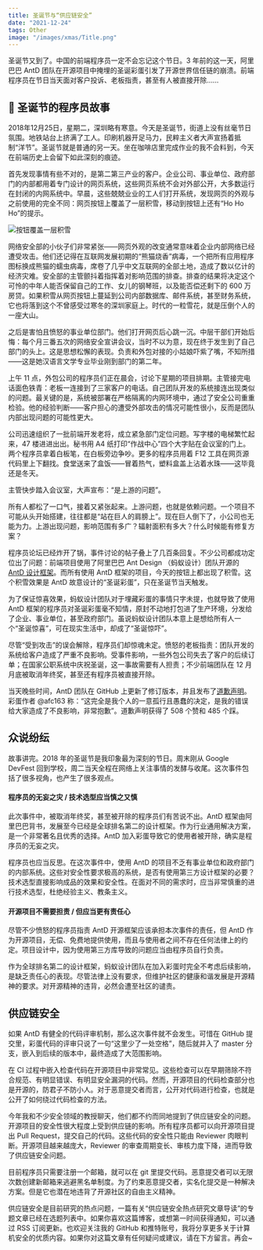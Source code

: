 ```yaml
---
title: 圣诞节与“供应链安全”
date: "2021-12-24"
tags: Other
image: "/images/xmas/Title.png"
---
```


圣诞节又到了。中国的前端程序员一定不会忘记这个节日。3 年前的这一天，阿里巴巴 AntD 团队在开源项目中掩埋的圣诞彩蛋引发了开源世界信任链的崩溃。前端程序员在节日当天面对客户投诉、老板指责，甚至有人被直接开除……

<!-- more -->

## 🎄 圣诞节的程序员故事

2018年12月25日，星期二，深圳略有寒意。今天是圣诞节，街道上没有丝毫节日氛围。地铁站台上挤满了工人。印刷机器开足马力，民粹主义者大声宣扬着抵制“洋节”。圣诞节就是普通的另一天。坐在咖啡店里完成作业的我不会料到，今天在前端历史上会留下如此深刻的痕迹。

首先发现事情有些不对的，是第二第三产业的客户。企业公司、事业单位、政府部门的内部都用着专门设计的网页系统，这些网页系统不会对外部公开，大多数运行在封闭的内网系统中。早晨，这些兢兢业业的工人们打开系统，发现网页的外观与之前使用的完全不同：网页按钮上覆盖了一层积雪，移动到按钮上还有“Ho Ho Ho”的提示。

![按钮覆盖一层积雪](/images/xmas/xmas-demo.png)

网络安全部的小伙子们非常紧张——网页外观的改变通常意味着企业内部网络已经遭受攻击。他们还记得在互联网发展初期的“熊猫烧香”病毒，一个把所有应用程序图标换成熊猫的蠕虫病毒，席卷了几乎中文互联网的全部土地，造成了数以亿计的经济灾难。安全部的主管颤抖着指挥着对影响范围的排查。排查的结果将决定这个可怜的中年人能否保留自己的工作、女儿的钢琴班，以及能否偿还剩下的 600 万房贷。如果积雪从网页按钮上蔓延到公司内部数据库、邮件系统，甚至财务系统，它也将落到这个不曾感受过寒冬的深圳家庭上。时代的一粒雪花，就是压倒个人的一座大山。

之后是害怕且愤怒的事业单位部门。他们打开网页后心跳一沉。中层干部们开始后悔：每个月三番五次的网络安全宣讲会议，当时不以为意，现在终于发生到了自己部门的头上。这是思想松懈的表现。负责和外包对接的小姑娘吓紫了嘴，不知所措——这是她汉语言文学专业毕业刚到部门的第二年。

上午 11 点，外包公司的程序员们正在晨会，讨论下星期的项目排期。主管接完电话面色铁青：老板一连接到了三家客户的电话。自己团队开发的系统接连出现类似的问题。最关键的是，系统被部署在严格隔离的内网环境中，通过了安全公司重重检验。他的经验判断——客户担心的遭受外部攻击的情况可能性很小，反而是团队内部出现问题的可能性更大。

公司迅速组织了一批前端开发老将，成立紧急部门定位问题。写字楼的电梯繁忙起来，47 楼进进出出。秘书用 A4 纸打印“作战中心”四个大字贴在会议室的门上。两个程序员拿着白板笔，在白板旁边争吵。更多的程序员用着 F12 工具在网页源代码里上下翻找。食堂送来了盒饭——冒着热气，塑料盒盖上沾着水珠——这毕竟还是冬天。

主管快步踏入会议室，大声宣布：“是上游的问题”。

所有人都松了一口气，接着又紧张起来。上游问题，也就是依赖问题。一个项目不可能从头开始搭建，往往都是“站在巨人的肩膀上”。现在巨人倒下了，小公司也无能为力。上游出现问题，影响范围有多广？辐射面积有多大？什么时候能有修复方案？

程序员论坛已经炸开了锅，事件讨论的帖子叠上了几百条回复。不少公司都成功定位出了问题：前端项目使用了阿里巴巴 Ant Design （蚂蚁设计）团队开源的 [AntD 设计框架](https://ant.design/index-cn)。而所有使用 AntD 框架的项目，今天的按钮上都出现了积雪。这个积雪效果是 AntD 故意设计的“圣诞彩蛋”，只在圣诞节当天触发。

为了保证惊喜效果，蚂蚁设计团队对于埋藏彩蛋的事情只字未提，也就导致了使用 AntD 框架的程序员对圣诞彩蛋毫不知情，原封不动地打包进了生产环境，分发给了企业、事业单位，甚至政府部门。虽说蚂蚁设计团队本意上是想给所有人一个“圣诞惊喜”，可在现实生活中，却成了“圣诞惊吓”。

尽管“受到攻击”的误会解除，程序员们却惊魂未定。愤怒的老板指责：团队开发的系统给客户造成了严重不良影响。受事件影响，一些外包公司失去了客户的后续订单；在国家公职系统中庆祝圣诞，这一事故需要有人担责；不少前端团队在 12 月月底被取消年终奖，甚至还有程序员被直接开除。

当天晚些时间，AntD 团队在 GitHub 上更新了修订版本，并且发布了[道歉声明](https://github.com/ant-design/ant-design/issues/13848)。彩蛋作者 @afc163 称：“这完全是我个人的一意孤行且愚蠢的决定，是我的错误给大家造成了不良影响，非常抱歉”。道歉声明获得了 508 个赞和 485 个踩。

## 众说纷纭

故事讲完。2018 年的圣诞节是我印象最为深刻的节日。周末刚从 Google DevFest 回到学校，周二当天全程在网络上关注事情的发酵与收尾。这次事件包括了很多视角，也产生了很多观点。

#### 程序员的无妄之灾 / 技术选型应当慎之又慎

此次事件中，被取消年终奖，甚至被开除的程序员们有苦说不出。AntD 框架由阿里巴巴背书，发展至今已经是全球排名第二的设计框架。作为行业通用解决方案，是一个非常著名且优秀的选择。AntD 加入彩蛋导致它的使用者被开除，确实是程序员的无妄之灾。

程序员也应当反思。在这次事件中，使用 AntD 的项目不乏有事业单位和政府部门的内部系统。这些对安全性要求极高的系统，是否有使用第三方设计框架的必要？技术选型直接影响成品的效果和安全性。在面对不同的需求时，应当非常慎重的进行技术选型，杜绝经验主义、教条主义。

#### 开源项目不需要担责 / 但应当更有责任心

尽管不少愤怒的程序员指责 AntD 开源框架应该承担本次事件的责任，但 AntD 作为开源项目，无偿、免费地提供使用，而且与使用者之间不存在任何法律上的约定。项目设计中，因为使用第三方库导致的问题应当由程序员自行负责。

作为全球排名第二的设计框架，蚂蚁设计团队在加入彩蛋时完全不考虑后续影响，是缺乏责任心的表现。尽管法律上没有要求，但维护社区的健康和谐发展是开源精神的要求。对开源精神的违背，必然会遭至社区的谴责。

## 供应链安全

如果 AntD 有健全的代码评审机制，那么这次事件就不会发生。可惜在 GitHub 提交里，彩蛋代码的评审只说了一句“这里少了一处空格”，随后就并入了 master 分支，嵌入到后续的版本中，最终造成了大范围影响。

<Callout title="🤔 公开检查=公开绕过检查？">
在 CI 过程中嵌入检查代码在开源项目中非常常见。这些检查可以在早期筛除不符合规范、有明显错误、有明显安全漏洞的代码。然而，开源项目的代码检查部分也是开源的，防君子不防小人。对于恶意提交者而言，公开对代码进行检查，也就是公开了如何绕过代码检查的方法。
</Callout>

今年我和不少安全领域的教授聊天，他们都不约而同地提到了供应链安全的问题。开源项目的安全性很大程度上受到供应链的影响。所有程序员都可以向开源项目提出 Pull Request，提交自己的代码。这些代码的安全性只能由 Reviewer 肉眼判断。开源项目越来越庞大，Reviewer 的审查周期变长、审核力度下降，进而导致了供应链安全问题。

<Callout title="🔑 代码提交实名化">
目前程序员只需要注册一个邮箱，就可以在 git 里提交代码。恶意提交者可以无限次数创建新邮箱来逃避黑名单制度。为了约束恶意提交者，实名化提交是一种解决方案。但是它也潜在地违背了开源社区的自由主义精神。
</Callout>

供应链安全是目前研究的热点问题，一篇有关“供应链安全热点研究文章导读”的专题文章已经在选题列表中。如果你喜欢这篇博客，或想第一时间获得通知，可以通过 RSS 订阅更新。也欢迎关注我的 GitHub 和推特账号，我将分享更多关于计算机安全的优质内容。如果你对这篇文章有任何疑问或建议，请在下方留言。再会~

